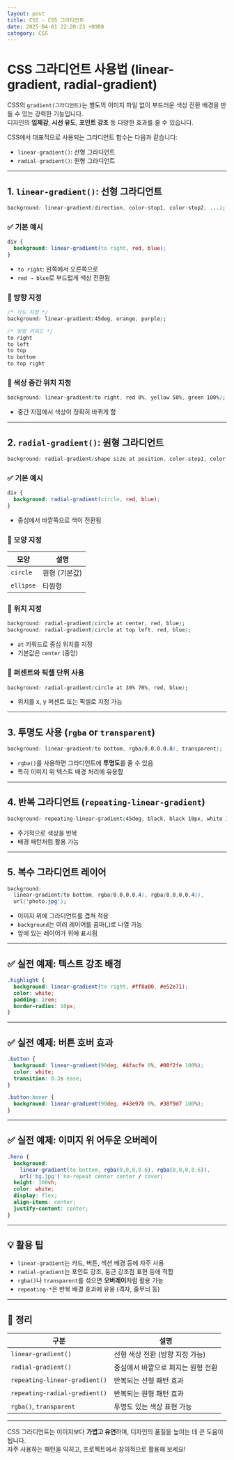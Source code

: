 ```yaml
---
layout: post
title: CSS - CSS 그라디언트
date: 2025-04-01 22:20:23 +0900
category: CSS
---
```

# CSS 그라디언트 사용법 (linear-gradient, radial-gradient)

CSS의 `gradient(그라디언트)`는 별도의 이미지 파일 없이 부드러운 색상 전환 배경을 만들 수 있는 강력한 기능입니다.  
디자인의 **입체감**, **시선 유도**, **포인트 강조** 등 다양한 효과를 줄 수 있습니다.

CSS에서 대표적으로 사용되는 그라디언트 함수는 다음과 같습니다:

- `linear-gradient()`: 선형 그라디언트
- `radial-gradient()`: 원형 그라디언트

---

## 1. `linear-gradient()`: 선형 그라디언트

```css
background: linear-gradient(direction, color-stop1, color-stop2, ...);
```

### ✅ 기본 예시

```css
div {
  background: linear-gradient(to right, red, blue);
}
```

- `to right`: 왼쪽에서 오른쪽으로
- `red → blue`로 부드럽게 색상 전환됨

### 🔁 방향 지정

```css
/* 각도 지정 */
background: linear-gradient(45deg, orange, purple);

/* 방향 키워드 */
to right
to left
to top
to bottom
to top right
```

### 🎯 색상 중간 위치 지정

```css
background: linear-gradient(to right, red 0%, yellow 50%, green 100%);
```

- 중간 지점에서 색상이 정확히 바뀌게 함

---

## 2. `radial-gradient()`: 원형 그라디언트

```css
background: radial-gradient(shape size at position, color-stop1, color-stop2, ...);
```

### ✅ 기본 예시

```css
div {
  background: radial-gradient(circle, red, blue);
}
```

- 중심에서 바깥쪽으로 색이 전환됨

### 🔘 모양 지정

| 모양     | 설명             |
|----------|------------------|
| `circle` | 원형 (기본값)     |
| `ellipse`| 타원형           |

### 📍 위치 지정

```css
background: radial-gradient(circle at center, red, blue);
background: radial-gradient(circle at top left, red, blue);
```

- `at` 키워드로 중심 위치를 지정
- 기본값은 `center` (중앙)

### 🎨 퍼센트와 픽셀 단위 사용

```css
background: radial-gradient(circle at 30% 70%, red, blue);
```

- 위치를 x, y 퍼센트 또는 픽셀로 지정 가능

---

## 3. 투명도 사용 (`rgba` or `transparent`)

```css
background: linear-gradient(to bottom, rgba(0,0,0,0.8), transparent);
```

- `rgba()`를 사용하면 그라디언트에 **투명도**를 줄 수 있음
- 특히 이미지 위 텍스트 배경 처리에 유용함

---

## 4. 반복 그라디언트 (`repeating-linear-gradient`)

```css
background: repeating-linear-gradient(45deg, black, black 10px, white 10px, white 20px);
```

- 주기적으로 색상을 반복
- 배경 패턴처럼 활용 가능

---

## 5. 복수 그라디언트 레이어

```css
background:
  linear-gradient(to bottom, rgba(0,0,0,0.4), rgba(0,0,0,0.4)),
  url('photo.jpg');
```

- 이미지 위에 그라디언트를 겹쳐 적용
- `background`는 여러 레이어를 콤마(,)로 나열 가능
- 앞에 있는 레이어가 위에 표시됨

---

## ✅ 실전 예제: 텍스트 강조 배경

```css
.highlight {
  background: linear-gradient(to right, #ff8a00, #e52e71);
  color: white;
  padding: 1rem;
  border-radius: 10px;
}
```

---

## ✅ 실전 예제: 버튼 호버 효과

```css
.button {
  background: linear-gradient(90deg, #4facfe 0%, #00f2fe 100%);
  color: white;
  transition: 0.3s ease;
}

.button:hover {
  background: linear-gradient(90deg, #43e97b 0%, #38f9d7 100%);
}
```

---

## ✅ 실전 예제: 이미지 위 어두운 오버레이

```css
.hero {
  background:
    linear-gradient(to bottom, rgba(0,0,0,0.6), rgba(0,0,0,0.6)),
    url('bg.jpg') no-repeat center center / cover;
  height: 100vh;
  color: white;
  display: flex;
  align-items: center;
  justify-content: center;
}
```

---

## 💡 활용 팁

- `linear-gradient`는 카드, 버튼, 섹션 배경 등에 자주 사용
- `radial-gradient`는 포인트 강조, 둥근 강조점 표현 등에 적합
- `rgba()`나 `transparent`를 섞으면 **오버레이**처럼 활용 가능
- `repeating-*`은 반복 배경 효과에 유용 (격자, 줄무늬 등)

---

## 📌 정리

| 구분                     | 설명                                 |
|--------------------------|--------------------------------------|
| `linear-gradient()`       | 선형 색상 전환 (방향 지정 가능)     |
| `radial-gradient()`       | 중심에서 바깥으로 퍼지는 원형 전환 |
| `repeating-linear-gradient()` | 반복되는 선형 패턴 효과            |
| `repeating-radial-gradient()` | 반복되는 원형 패턴 효과            |
| `rgba()`, `transparent`   | 투명도 있는 색상 표현 가능         |

---

CSS 그라디언트는 이미지보다 **가볍고 유연**하며, 디자인의 품질을 높이는 데 큰 도움이 됩니다.  
자주 사용하는 패턴을 익히고, 프로젝트에서 창의적으로 활용해 보세요!